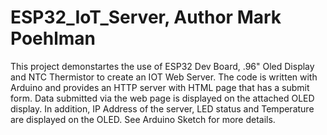 # ESP32_IoT_Server, Author Mark Poehlman
This project demonstartes the use of ESP32 Dev Board, .96" Oled Display and NTC Thermistor to create an IOT Web Server.
The code is written with Arduino and provides an HTTP server with HTML page that has a submit form.
Data submitted via the web page is displayed on the attached OLED display.  In addition, IP Address of the server,
LED status and Temperature are displayed on the OLED.  See Arduino Sketch for more details.
